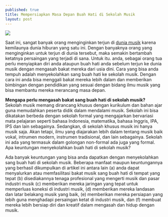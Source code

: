 ```yaml
---
published: true
title: Mempersiapkan Masa Depan Buah Hati di Sekolah Musik
layout: post
---
```

<img src="http://www.allagemusic.com/HEADER%20For%20Your%20Convenience%20Image.jpg">

Saat ini, sangat banyak orang menginginkan terjun di <a href="http://id.yamaha.com/id/music_education/">dunia musik</a> karena kemilaunya dunia hiburan yang satu ini. Dengan banyaknya orang yang menginginkan untuk terjun di dunia tersebut, maka semakin bertambah  ketatnya persaingan yang terjadi di sana. Untuk itu. anda, sebagai orang tua perlu menyiapkan diri anda ataupun buah hati anda sebelum terjun ke dunia musik dengan mengasah bakat mereka dari usia dini. Cara yang bisa anda tempuh adalah menyekolahkan sang buah hati ke sekolah musik. Dengan cara ini anda bisa menggali bakat mereka lebih dalam dan memberikan bimbingan dengan pendidikan yang sesuai dengan bidang ilmu musik yang bisa membantu mereka merancang masa depan.

<b>Mengapa perlu mengasah bakat  sang buah hati di sekolah musik?</b>
Sekolah musik memang dirancang khusus dengan kurikulum dan bahan ajar guna memudahkan peserta didik dalam mendalami musik. Sekolah ini bisa dikatakan berbeda dengan sekolah formal yang mengajarkan bervariasi mata pelajaran seperti bahasa Indonesia, matematika, bahasa Inggris, IPA, IPS dan lain sebagainya. Sedangkan, di sekolah khusus musik ini hanya musik saja. Akan tetapi, ilmu yang diajarakan lebih dalam tentang musik baik vokal, intrumen modern, instrumen tradisional, dan lain sebagainya. Sekolah ini ada yang termasuk dalam golongan non-formal ada juga yang formal.
Apa keuntungan menyekolahkan buah hati di sekolah musik?

Ada banyak keuntungan yang bisa anda dapatkan dengan menyekolahkan sang buah hati di sekolah musik. Beberapa manfaat maupun keuntungannya yang berhasil dikumpulkan di artikel ini antara lain (a) anda dapat menyalurkan atau memfasilitasi bakat musik  sang buah hati di tempat yang tepat (b) disediakannya tenaga profesional yang mengerti musik dan pasar industri musik (c) memberikan mereka jaringan yang tepat untuk memperluas koneksi di industri musik, (d) memberikan mereka landasan dan latar belakang musik yang baik, (e) memberikan mereka persiapan yang lebih guna menghadapi persaingan ketat di industri musik, dan (f) membuat mereka lebih bersiap diri dan kreatif dalam mengasah dan hidup dengan musik.